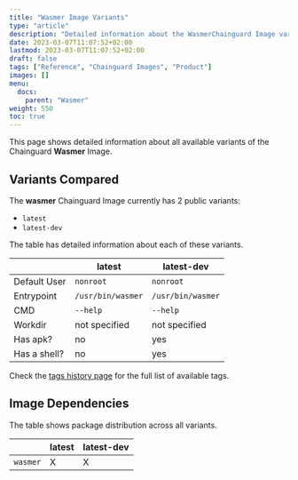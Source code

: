 ```yaml
---
title: "Wasmer Image Variants"
type: "article"
description: "Detailed information about the WasmerChainguard Image variants"
date: 2023-03-07T11:07:52+02:00
lastmod: 2023-03-07T11:07:52+02:00
draft: false
tags: ["Reference", "Chainguard Images", "Product"]
images: []
menu:
  docs:
    parent: "Wasmer"
weight: 550
toc: true
---
```


This page shows detailed information about all available variants of the Chainguard **Wasmer** Image.

## Variants Compared
The **wasmer** Chainguard Image currently has 2 public variants: 

- `latest`
- `latest-dev`

The table has detailed information about each of these variants.

|              | latest            | latest-dev        |
|--------------|-------------------|-------------------|
| Default User | `nonroot`         | `nonroot`         |
| Entrypoint   | `/usr/bin/wasmer` | `/usr/bin/wasmer` |
| CMD          | `--help`          | `--help`          |
| Workdir      | not specified     | not specified     |
| Has apk?     | no                | yes               |
| Has a shell? | no                | yes               |

Check the [tags history page](/chainguard/chainguard-images/reference/wasmer/tags_history/) for the full list of available tags.
## Image Dependencies
The table shows package distribution across all variants.

|          | latest | latest-dev |
|----------|--------|------------|
| `wasmer` | X      | X          |
